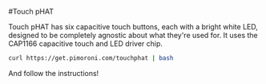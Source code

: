 <!--
---
name: Touch pHAT
class: board
type: touch
formfactor: pHAT
manufacturer: Pimoroni
description: A 6 capacitive touch pads add-on for your Raspberry Pi
url: http://shop.pimoroni.com/products/touch-phat
github: https://github.com/pimoroni/touch-phat
buy: http://shop.pimoroni.com/products/touch-phat
image: 'touch-phat.png'
pincount: 40
eeprom: no
power:
  '1':
  '2':
ground:
  '6':
  '9':
  '14':
  '20':
  '25':
  '30':
  '34':
  '39':
pin:
  '3':
    mode: i2c
  '5':
    mode: i2c
i2c:
  '0x2c':
    name: Cap Touch
    device: cap1166
-->
#Touch pHAT

Touch pHAT has six capacitive touch buttons, each with a bright white LED, designed to be completely agnostic about what they're used for. It uses the CAP1166 capacitive touch and LED driver chip.

```bash
curl https://get.pimoroni.com/touchphat | bash
```

And follow the instructions!
